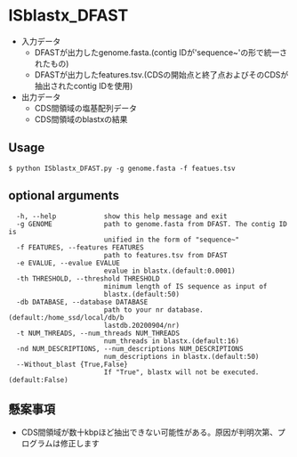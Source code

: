 # ISblastx_DFAST

- 入力データ
  - DFASTが出力したgenome.fasta.(contig IDが'sequence~'の形で統一されたもの)
  - DFASTが出力したfeatures.tsv.(CDSの開始点と終了点およびそのCDSが抽出されたcontig IDを使用)
- 出力データ
  - CDS間領域の塩基配列データ
  - CDS間領域のblastxの結果

## Usage
```
$ python ISblastx_DFAST.py -g genome.fasta -f featues.tsv
```
## optional arguments
```
  -h, --help            show this help message and exit
  -g GENOME             path to genome.fasta from DFAST. The contig ID is
                        unified in the form of "sequence~"
  -f FEATURES, --features FEATURES
                        path to features.tsv from DFAST
  -e EVALUE, --evalue EVALUE
                        evalue in blastx.(default:0.0001)
  -th THRESHOLD, --threshold THRESHOLD
                        minimum length of IS sequence as input of
                        blastx.(default:50)
  -db DATABASE, --database DATABASE
                        path to your nr database.(default:/home_ssd/local/db/b
                        lastdb.20200904/nr)
  -t NUM_THREADS, --num_threads NUM_THREADS
                        num_threads in blastx.(default:16)
  -nd NUM_DESCRIPTIONS, --num_descriptions NUM_DESCRIPTIONS
                        num_descriptions in blastx.(default:50)
  --Without_blast {True,False}
                        If "True", blastx will not be executed.(default:False)
```

## 懸案事項
- CDS間領域が数十kbpほど抽出できない可能性がある。原因が判明次第、プログラムは修正します
